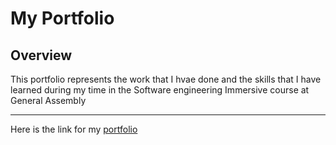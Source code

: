 # My Portfolio

## Overview  
This portfolio represents the work that I hvae done and the skills that I have learned during my time in the Software engineering Immersive course at General Assembly

---
 
Here is the link for my
[portfolio](https://sheetmusicmaker.herokuapp.com/)  



